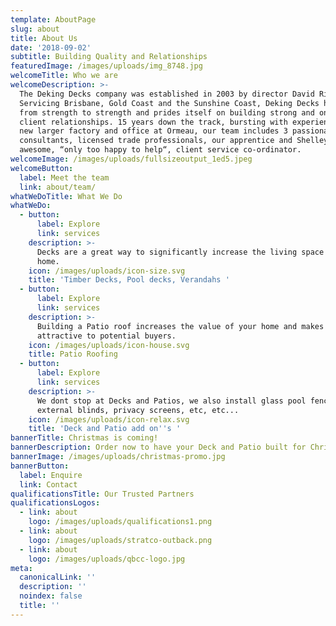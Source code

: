 ```yaml
---
template: AboutPage
slug: about
title: About Us
date: '2018-09-02'
subtitle: Building Quality and Relationships
featuredImage: /images/uploads/img_8748.jpg
welcomeTitle: Who we are
welcomeDescription: >-
  The Deking Decks company was established in 2003 by director David Rider.
  Servicing Brisbane, Gold Coast and the Sunshine Coast, Deking Decks has grown
  from strength to strength and prides itself on building strong and ongoing
  client relationships. 15 years down the track, bursting with experience and a
  new larger factory and office at Ormeau, our team includes 3 passionate design
  consultants, licensed trade professionals, our apprentice and Shelley our
  awesome, “only too happy to help“, client service co-ordinator.
welcomeImage: /images/uploads/fullsizeoutput_1ed5.jpeg
welcomeButton:
  label: Meet the team
  link: about/team/
whatWeDoTitle: What We Do
whatWeDo:
  - button:
      label: Explore
      link: services
    description: >-
      Decks are a great way to significantly increase the living space of your
      home.
    icon: /images/uploads/icon-size.svg
    title: 'Timber Decks, Pool decks, Verandahs '
  - button:
      label: Explore
      link: services
    description: >-
      Building a Patio roof increases the value of your home and makes it more
      attractive to potential buyers.
    icon: /images/uploads/icon-house.svg
    title: Patio Roofing
  - button:
      label: Explore
      link: services
    description: >-
      We dont stop at Decks and Patios, we also install glass pool fencing,
      external blinds, privacy screens, etc, etc...
    icon: /images/uploads/icon-relax.svg
    title: 'Deck and Patio add on''s '
bannerTitle: Christmas is coming!
bannerDescription: Order now to have your Deck and Patio built for Christmas
bannerImage: /images/uploads/christmas-promo.jpg
bannerButton:
  label: Enquire
  link: Contact
qualificationsTitle: Our Trusted Partners
qualificationsLogos:
  - link: about
    logo: /images/uploads/qualifications1.png
  - link: about
    logo: /images/uploads/stratco-outback.png
  - link: about
    logo: /images/uploads/qbcc-logo.jpg
meta:
  canonicalLink: ''
  description: ''
  noindex: false
  title: ''
---
```

